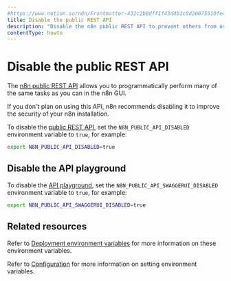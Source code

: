 ```yaml
---
#https://www.notion.so/n8n/Frontmatter-432c2b8dff1f43d4b1c8d20075510fe4
title: Disable the public REST API
description: "Disable the n8n public REST API to prevent others from using it."
contentType: howto
---
```


# Disable the public REST API

The [n8n public REST API](/api/) allows you to programmatically perform many of the same tasks as you can in the n8n GUI.

If you don't plan on using this API, n8n recommends disabling it to improve the security of your n8n installation.

To disable the [public REST API](/api/), set the `N8N_PUBLIC_API_DISABLED` environment variable to `true`, for example:

```bash
export N8N_PUBLIC_API_DISABLED=true
```

## Disable the API playground

To disable the [API playground](/api/using-api-playground/), set the `N8N_PUBLIC_API_SWAGGERUI_DISABLED` environment variable to `true`, for example:

```bash
export N8N_PUBLIC_API_SWAGGERUI_DISABLED=true
```

## Related resources

Refer to [Deployment environment variables](/hosting/configuration/environment-variables/deployment/) for more information on these environment variables.

Refer to [Configuration](/hosting/configuration/configuration-methods/) for more information on setting environment variables.
